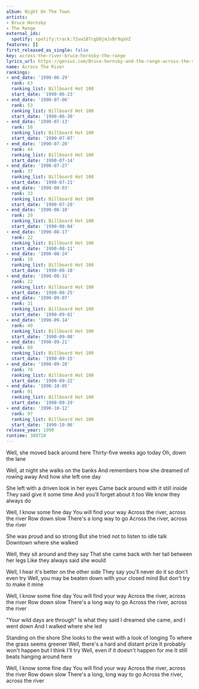 ```yaml
---
album: Night On The Town
artists:
- Bruce Hornsby
- The Range
external_ids:
  spotify: spotify:track:72vw18TcgD8jmJvBr9qaVZ
features: []
first_released_as_single: false
key: across-the-river-bruce-hornsby-the-range
lyrics_url: https://genius.com/Bruce-hornsby-and-the-range-across-the-river-lyrics
name: Across The River
rankings:
- end_date: '1990-06-29'
  rank: 63
  ranking_list: Billboard Hot 100
  start_date: '1990-06-23'
- end_date: '1990-07-06'
  rank: 53
  ranking_list: Billboard Hot 100
  start_date: '1990-06-30'
- end_date: '1990-07-13'
  rank: 50
  ranking_list: Billboard Hot 100
  start_date: '1990-07-07'
- end_date: '1990-07-20'
  rank: 44
  ranking_list: Billboard Hot 100
  start_date: '1990-07-14'
- end_date: '1990-07-27'
  rank: 37
  ranking_list: Billboard Hot 100
  start_date: '1990-07-21'
- end_date: '1990-08-03'
  rank: 33
  ranking_list: Billboard Hot 100
  start_date: '1990-07-28'
- end_date: '1990-08-10'
  rank: 29
  ranking_list: Billboard Hot 100
  start_date: '1990-08-04'
- end_date: '1990-08-17'
  rank: 22
  ranking_list: Billboard Hot 100
  start_date: '1990-08-11'
- end_date: '1990-08-24'
  rank: 18
  ranking_list: Billboard Hot 100
  start_date: '1990-08-18'
- end_date: '1990-08-31'
  rank: 22
  ranking_list: Billboard Hot 100
  start_date: '1990-08-25'
- end_date: '1990-09-07'
  rank: 31
  ranking_list: Billboard Hot 100
  start_date: '1990-09-01'
- end_date: '1990-09-14'
  rank: 49
  ranking_list: Billboard Hot 100
  start_date: '1990-09-08'
- end_date: '1990-09-21'
  rank: 60
  ranking_list: Billboard Hot 100
  start_date: '1990-09-15'
- end_date: '1990-09-28'
  rank: 78
  ranking_list: Billboard Hot 100
  start_date: '1990-09-22'
- end_date: '1990-10-05'
  rank: 91
  ranking_list: Billboard Hot 100
  start_date: '1990-09-29'
- end_date: '1990-10-12'
  rank: 97
  ranking_list: Billboard Hot 100
  start_date: '1990-10-06'
release_year: 1990
runtime: 309720
---
```

Well, she moved back around here
Thirty-five weeks ago today
Oh, down the lane

Well, at night she walks on the banks
And remembers how she dreamed of rowing away
And how she left one day

She left with a driven look in her eyes
Came back around with it still inside
They said give it some time
And you'll forget about it too
We know they always do

Well, I know some fine day
You will find your way
Across the river, across the river
Row down slow
There's a long way to go
Across the river, across the river

She was proud and so strong
But she tried not to listen to idle talk
Downtown where she walked

Well, they sit around and they say
That she came back with her tail between her legs
Like they always said she would

Well, I hear it's better on the other side
They say you'll never do it so don't even try
Well, you may be beaten down with your closed mind
But don't try to make it mine

Well, I know some fine day
You will find your way
Across the river, across the river
Row down slow
There's a long way to go
Across the river, across the river

"Your wild days are through"
Is what they said
I dreamed she came, and I went down
And I walked where she led

Standing on the shore
She looks to the west with a look of longing
To where the grass seems greener
Well, there's a hard and distant prize
It probably won't happen but I think I'll try
Well, even if it doesn't happen for me
It still beats hanging around here

Well, I know some fine day
You will find your way
Across the river, across the river
Row down slow
There's a long, long way to go
Across the river, across the river
